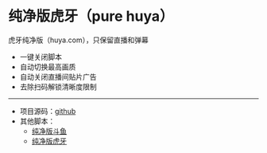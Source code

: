 # 纯净版虎牙（pure huya）

虎牙纯净版（huya.com），只保留直播和弹幕
- 一键关闭脚本
- 自动切换最高画质
- 自动关闭直播间贴片广告
- 去除扫码解锁清晰度限制

---

- 项目源码：[github](https://github.com/ljezio/pure-live)
- 其他脚本：
  - [纯净版斗鱼](https://greasyfork.org/zh-CN/scripts/533987-%E7%BA%AF%E5%87%80%E7%89%88%E6%96%97%E9%B1%BC-pure-douyu)
  - [纯净版虎牙](https://greasyfork.org/zh-CN/scripts/552171-%E7%BA%AF%E5%87%80%E7%89%88%E8%99%8E%E7%89%99-pure-huya)
